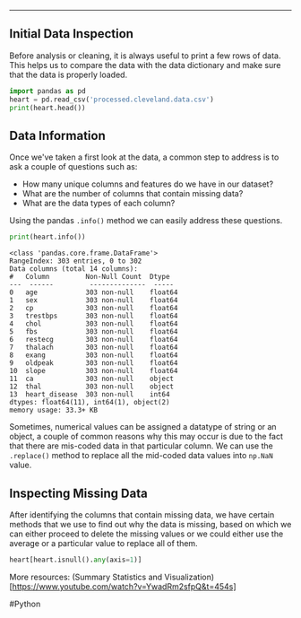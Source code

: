 ____
## Initial Data Inspection 
Before analysis or cleaning, it is always useful to print a few rows of data. This helps us to compare the data with the data dictionary and make sure that the data is properly loaded. 
```Python 
import pandas as pd  
heart = pd.read_csv('processed.cleveland.data.csv')  
print(heart.head())
```

## Data Information 
Once we've taken a first look at the data, a common step to address is to ask a couple of questions such as:
- How many unique columns and features do we have in our dataset?
- What are the number of columns that contain missing data? 
- What are the data types of each column?

Using the pandas `.info()` method we can easily address these questions. 
```Python 
print(heart.info())
```

```
<class 'pandas.core.frame.DataFrame'>  
RangeIndex: 303 entries, 0 to 302  
Data columns (total 14 columns):  
#   Column         Non-Null Count  Dtype    
---  ------         --------------  -----    
0   age            303 non-null    float64  
1   sex            303 non-null    float64  
2   cp             303 non-null    float64  
3   trestbps       303 non-null    float64  
4   chol           303 non-null    float64  
5   fbs            303 non-null    float64  
6   restecg        303 non-null    float64  
7   thalach        303 non-null    float64  
8   exang          303 non-null    float64  
9   oldpeak        303 non-null    float64  
10  slope          303 non-null    float64  
11  ca             303 non-null    object  
12  thal           303 non-null    object  
13  heart_disease  303 non-null    int64    
dtypes: float64(11), int64(1), object(2)  
memory usage: 33.3+ KB
```

Sometimes, numerical values can be assigned a datatype of string or an object, a couple of common reasons why this may occur is due to the fact that there are mis-coded data in that particular column. We can use the `.replace()` method to replace all the mid-coded data values into  `np.NaN` value. 


## Inspecting Missing Data 
After identifying the columns that contain missing data, we have certain methods that we use to find out why the data is missing, based on which we can either proceed to delete the missing values or we could either use the average or a particular value to replace all of them. 
```Python 
heart[heart.isnull().any(axis=1)]
```


More resources: (Summary Statistics and Visualization)[https://www.youtube.com/watch?v=YwadRm2sfpQ&t=454s]


#Python